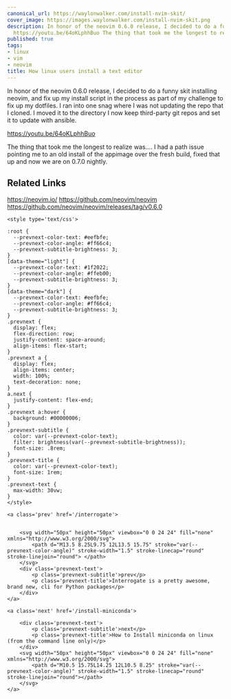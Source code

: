 ```yaml
---
canonical_url: https://waylonwalker.com/install-nvim-skit/
cover_image: https://images.waylonwalker.com/install-nvim-skit.png
description: In honor of the neovim 0.6.0 release, I decided to do a funny skit installing
  https://youtu.be/64oKLphhBuo The thing that took me the longest to realize was....
published: true
tags:
- linux
- vim
- neovim
title: How linux users install a text editor
---
```


In honor of the neovim 0.6.0 release, I decided to do a funny skit installing neovim, and fix up my install script in the process as part of my challenge to fix up my dotfiles.  I ran into one snag where I was not updating the repo that I cloned.  I moved it to the directory I now keep third-party git repos and set it to update with ansible.

https://youtu.be/64oKLphhBuo

The thing that took me the longest to realize was.... I had a path issue pointing me to an old install of the appimage over the fresh build,  fixed that up and now we are on 0.7.0 nightly.


## Related Links

https://neovim.io/ https://github.com/neovim/neovim https://github.com/neovim/neovim/releases/tag/v0.6.0
<div class='prevnext'>

    <style type='text/css'>

    :root {
      --prevnext-color-text: #eefbfe;
      --prevnext-color-angle: #ff66c4;
      --prevnext-subtitle-brightness: 3;
    }
    [data-theme="light"] {
      --prevnext-color-text: #1f2022;
      --prevnext-color-angle: #ffeb00;
      --prevnext-subtitle-brightness: 3;
    }
    [data-theme="dark"] {
      --prevnext-color-text: #eefbfe;
      --prevnext-color-angle: #ff66c4;
      --prevnext-subtitle-brightness: 3;
    }
    .prevnext {
      display: flex;
      flex-direction: row;
      justify-content: space-around;
      align-items: flex-start;
    }
    .prevnext a {
      display: flex;
      align-items: center;
      width: 100%;
      text-decoration: none;
    }
    a.next {
      justify-content: flex-end;
    }
    .prevnext a:hover {
      background: #00000006;
    }
    .prevnext-subtitle {
      color: var(--prevnext-color-text);
      filter: brightness(var(--prevnext-subtitle-brightness));
      font-size: .8rem;
    }
    .prevnext-title {
      color: var(--prevnext-color-text);
      font-size: 1rem;
    }
    .prevnext-text {
      max-width: 30vw;
    }
    </style>
    
    <a class='prev' href='/interrogate'>
    

        <svg width="50px" height="50px" viewbox="0 0 24 24" fill="none" xmlns="http://www.w3.org/2000/svg">
            <path d="M13.5 8.25L9.75 12L13.5 15.75" stroke="var(--prevnext-color-angle)" stroke-width="1.5" stroke-linecap="round" stroke-linejoin="round"> </path>
        </svg>
        <div class='prevnext-text'>
            <p class='prevnext-subtitle'>prev</p>
            <p class='prevnext-title'>Interrogate is a pretty awesome, brand new, cli for Python packages</p>
        </div>
    </a>
    
    <a class='next' href='/install-miniconda'>
    
        <div class='prevnext-text'>
            <p class='prevnext-subtitle'>next</p>
            <p class='prevnext-title'>How to Install miniconda on linux (from the command line only)</p>
        </div>
        <svg width="50px" height="50px" viewbox="0 0 24 24" fill="none" xmlns="http://www.w3.org/2000/svg">
            <path d="M10.5 15.75L14.25 12L10.5 8.25" stroke="var(--prevnext-color-angle)" stroke-width="1.5" stroke-linecap="round" stroke-linejoin="round"></path>
        </svg>
    </a>
  </div>
